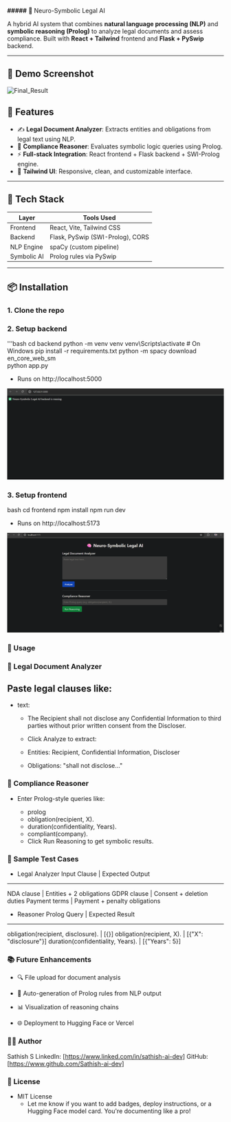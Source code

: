 **#####** 🧠 Neuro-Symbolic Legal AI

A hybrid AI system that combines **natural language processing (NLP)** and **symbolic reasoning (Prolog)** to analyze legal documents and assess compliance. Built with **React + Tailwind** frontend and **Flask + PySwip** backend.

---

## 📸 Demo Screenshot

![Final_Result](/Result/image-1.png)

## 🚀 Features

- ✍️ **Legal Document Analyzer**: Extracts entities and obligations from legal text using NLP.
- 🧠 **Compliance Reasoner**: Evaluates symbolic logic queries using Prolog.
- ⚡ **Full-stack Integration**: React frontend + Flask backend + SWI-Prolog engine.
- 🎨 **Tailwind UI**: Responsive, clean, and customizable interface.

---

## 🧱 Tech Stack

| Layer       | Tools Used                          |
|-------------|-------------------------------------|
| Frontend    | React, Vite, Tailwind CSS           |
| Backend     | Flask, PySwip (SWI-Prolog), CORS    |
| NLP Engine  | spaCy (custom pipeline)             |
| Symbolic AI | Prolog rules via PySwip             |

---

## 📦 Installation

### 1. Clone the repo

### 2. Setup backend
'''bash
   cd backend
   python -m venv venv
   venv\Scripts\activate  # On Windows
   pip install -r requirements.txt
   python -m spacy download en_core_web_sm   
   python app.py
   - Runs on http://localhost:5000

![Backend_Result](/backend/image.png)

### 3. Setup frontend
   bash
   cd frontend
   npm install
   npm run dev
   - Runs on http://localhost:5173

![Frontend_Result](/frontend/image.png)

### 🧪 Usage
### 📝 Legal Document Analyzer
## Paste legal clauses like:

* text:
    - The Recipient shall not disclose any Confidential Information to third parties without prior written consent from the Discloser.
    - Click Analyze to extract:

    - Entities: Recipient, Confidential Information, Discloser

    - Obligations: "shall not disclose..."

### 🧠 Compliance Reasoner
* Enter Prolog-style queries like:

    - prolog
    - obligation(recipient, X).
    - duration(confidentiality, Years).
    - compliant(company).
    - Click Run Reasoning to get symbolic results.

### 🧪 Sample Test Cases
* Legal Analyzer
Input Clause	 |  Expected Output
--------------------------------------------
NDA clause	     |  Entities + 2 obligations
GDPR clause	     |  Consent + deletion duties
Payment terms    |  Payment + penalty obligations

* Reasoner
Prolog Query	                   | Expected Result
--------------------------------------------
obligation(recipient, disclosure). |	[{}]
obligation(recipient, X).          |	[{"X": "disclosure"}]
duration(confidentiality, Years).  |	[{"Years": 5}]

### 📚 Future Enhancements
- 🔍 File upload for document analysis

- 🧠 Auto-generation of Prolog rules from NLP output

- 📊 Visualization of reasoning chains

- 🌐 Deployment to Hugging Face or Vercel

### 👨‍💻 Author
Sathish S
LinkedIn: [https://www.linked.com/in/sathish-ai-dev]
GitHub:   [https://www.github.com/Sathish-ai-dev]

### 📄 License
* MIT License
  - Let me know if you want to add badges, deploy instructions, or a Hugging Face model card. You're documenting like a pro!